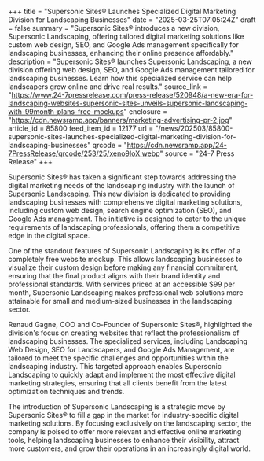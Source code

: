 +++
title = "Supersonic Sites® Launches Specialized Digital Marketing Division for Landscaping Businesses"
date = "2025-03-25T07:05:24Z"
draft = false
summary = "Supersonic Sites® introduces a new division, Supersonic Landscaping, offering tailored digital marketing solutions like custom web design, SEO, and Google Ads management specifically for landscaping businesses, enhancing their online presence affordably."
description = "Supersonic Sites® launches Supersonic Landscaping, a new division offering web design, SEO, and Google Ads management tailored for landscaping businesses. Learn how this specialized service can help landscapers grow online and drive real results."
source_link = "https://www.24-7pressrelease.com/press-release/520948/a-new-era-for-landscaping-websites-supersonic-sites-unveils-supersonic-landscaping-with-99month-plans-free-mockups"
enclosure = "https://cdn.newsramp.app/banners/marketing-advertising-pr-2.jpg"
article_id = 85800
feed_item_id = 12177
url = "/news/202503/85800-supersonic-sites-launches-specialized-digital-marketing-division-for-landscaping-businesses"
qrcode = "https://cdn.newsramp.app/24-7PressRelease/qrcode/253/25/xeno9IoX.webp"
source = "24-7 Press Release"
+++

<p>Supersonic Sites® has taken a significant step towards addressing the digital marketing needs of the landscaping industry with the launch of Supersonic Landscaping. This new division is dedicated to providing landscaping businesses with comprehensive digital marketing solutions, including custom web design, search engine optimization (SEO), and Google Ads management. The initiative is designed to cater to the unique requirements of landscaping professionals, offering them a competitive edge in the digital space.</p><p>One of the standout features of Supersonic Landscaping is its offer of a completely free website mockup. This allows landscaping businesses to visualize their custom design before making any financial commitment, ensuring that the final product aligns with their brand identity and professional standards. With services priced at an accessible $99 per month, Supersonic Landscaping makes professional web solutions more attainable for small and medium-sized businesses in the landscaping sector.</p><p>Renaud Gagne, COO and Co-Founder of Supersonic Sites®, highlighted the division's focus on creating websites that reflect the professionalism of landscaping businesses. The specialized services, including Landscaping Web Design, SEO for Landscapers, and Google Ads Management, are tailored to meet the specific challenges and opportunities within the landscaping industry. This targeted approach enables Supersonic Landscaping to quickly adapt and implement the most effective digital marketing strategies, ensuring that all clients benefit from the latest optimization techniques and trends.</p><p>The introduction of Supersonic Landscaping is a strategic move by Supersonic Sites® to fill a gap in the market for industry-specific digital marketing solutions. By focusing exclusively on the landscaping sector, the company is poised to offer more relevant and effective online marketing tools, helping landscaping businesses to enhance their visibility, attract more customers, and grow their operations in an increasingly digital world.</p>